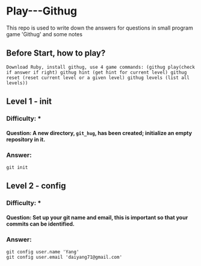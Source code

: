 # Play---Githug
This repo is used to write down the answers for questions in small program game 'Githug' and some notes

## Before Start, how to play?
```
Download Ruby, install githug, use 4 game commands: (githug play(check if answer if right) githug hint (get hint for current level) githug reset (reset current level or a given level) githug levels (list all levels))
```
## Level 1 - init
### Difficulty: *
#### Question: A new directory, `git_hug`, has been created; initialize an empty repository in it.
### Answer: 
```
git init
```

## Level 2 - config
### Difficulty: *
#### Question: Set up your git name and email, this is important so that your commits can be identified.
### Answer: 
```
git config user.name 'Yang'
git config user.email 'daiyang71@gmail.com'
```

